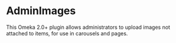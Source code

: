 # AdminImages
This Omeka 2.0+ plugin allows administrators to upload images not attached to items, for use in carousels and pages.
